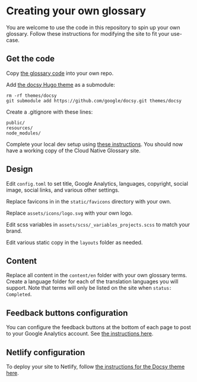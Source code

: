 # Creating your own glossary

You are welcome to use the code in this repository to spin up your own glossary. Follow these instructions for modifying the site to fit your use-case.

## Get the code

Copy [the glossary code](https://github.com/cncf/glossary/archive/refs/heads/main.zip) into your own repo. 

Add [the docsy Hugo theme](https://www.docsy.dev/) as a submodule:
```
rm -rf themes/docsy
git submodule add https://github.com/google/docsy.git themes/docsy
```

Create a .gitignore with these lines:
```
public/
resources/
node_modules/
```

Complete your local dev setup using [these instructions](https://github.com/cncf/glossary#setting-up-a-local-instance). You should now have a working copy of the Cloud Native Glossary site.

## Design

Edit `config.toml` to set title, Google Analytics, languages, copyright, social image, social links, and various other settings.

Replace favicons in in the `static/favicons` directory with your own.

Replace `assets/icons/logo.svg` with your own logo.

Edit scss variables in `assets/scss/_variables_projects.scss` to match your brand.

Edit various static copy in the `layouts` folder as needed.

## Content

Replace all content in the `content/en` folder with your own glossary terms. Create a language folder for each of the translation languages you will support. Note that terms will only be listed on the site when `status: Completed`.


## Feedback buttons configuration

You can configure the feedback buttons at the bottom of each page to post to your Google Analytics account. See [the instructions here](https://www.docsy.dev/docs/adding-content/feedback/#user-feedback).

## Netlify configuration

To deploy your site to Netlify, follow [the instructions for the Docsy theme here](https://www.docsy.dev/docs/deployment/#deployment-with-netlify).